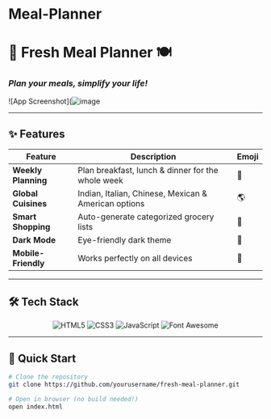 # Meal-Planner
# 🍏 Fresh Meal Planner 🍽️  
### _Plan your meals, simplify your life!_  

![App Screenshot](![image](https://github.com/user-attachments/assets/ff39abf6-3e0f-4250-a411-8035cc7bca44) 

---

## ✨ Features  

| Feature | Description | Emoji |
|---------|-------------|-------|
| **Weekly Planning** | Plan breakfast, lunch & dinner for the whole week | 📅 |
| **Global Cuisines** | Indian, Italian, Chinese, Mexican & American options | 🌎 |
| **Smart Shopping** | Auto-generate categorized grocery lists | 🛒 |
| **Dark Mode** | Eye-friendly dark theme | 🌙 |
| **Mobile-Friendly** | Works perfectly on all devices | 📱 |

---

## 🛠️ Tech Stack  

<div align="center">

![HTML5](https://img.shields.io/badge/HTML5-E34F26?style=for-the-badge&logo=html5&logoColor=white)
![CSS3](https://img.shields.io/badge/CSS3-1572B6?style=for-the-badge&logo=css3&logoColor=white)
![JavaScript](https://img.shields.io/badge/JavaScript-F7DF1E?style=for-the-badge&logo=javascript&logoColor=black)
![Font Awesome](https://img.shields.io/badge/Font_Awesome-528DD7?style=for-the-badge&logo=font-awesome&logoColor=white)

</div>

---

## 🚀 Quick Start  

```bash
# Clone the repository
git clone https://github.com/yourusername/fresh-meal-planner.git

# Open in browser (no build needed!)
open index.html
